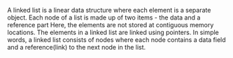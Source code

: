 A linked list is a linear data structure where each element is a separate object. Each node of a list is made up of two items - the data and a reference part
Here, the elements are not stored at contiguous memory locations. The elements in a linked list are linked using pointers.
In simple words, a linked list consists of nodes where each node contains a data field and a reference(link) to the next node in the list.
